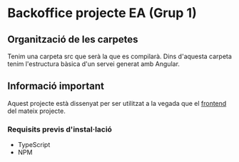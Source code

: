 # Backoffice projecte EA (Grup 1)

## Organització de les carpetes
Tenim una carpeta src que serà la que es compilarà. Dins d'aquesta carpeta tenim l'estructura bàsica d'un servei generat amb Angular.

## Informació important
Aquest projecte està dissenyat per ser utilitzat a la vegada que el [frontend](https://github.com/JanaCorsellas/Backend_G1/) del mateix projecte.

### Requisits previs d'instal·lació

- TypeScript
- NPM